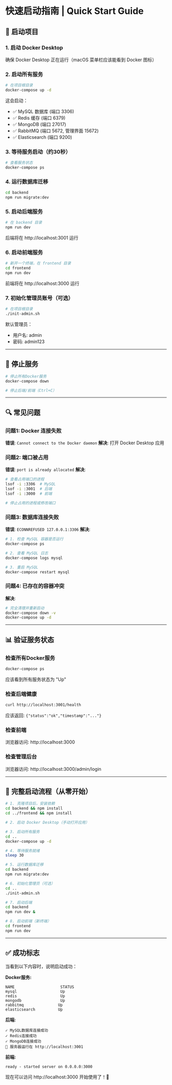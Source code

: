 # 快速启动指南 | Quick Start Guide

## 🚀 启动项目

### 1. 启动 Docker Desktop
确保 Docker Desktop 正在运行（macOS 菜单栏应该能看到 Docker 图标）

### 2. 启动所有服务
```bash
# 在项目根目录
docker-compose up -d
```

这会启动：
- ✅ MySQL 数据库 (端口 3306)
- ✅ Redis 缓存 (端口 6379)
- ✅ MongoDB (端口 27017)
- ✅ RabbitMQ (端口 5672, 管理界面 15672)
- ✅ Elasticsearch (端口 9200)

### 3. 等待服务启动（约30秒）
```bash
# 查看服务状态
docker-compose ps
```

### 4. 运行数据库迁移
```bash
cd backend
npm run migrate:dev
```

### 5. 启动后端服务
```bash
# 在 backend 目录
npm run dev
```

后端将在 http://localhost:3001 运行

### 6. 启动前端服务
```bash
# 新开一个终端，在 frontend 目录
cd frontend
npm run dev
```

前端将在 http://localhost:3000 运行

### 7. 初始化管理员账号（可选）
```bash
# 在项目根目录
./init-admin.sh
```

默认管理员：
- 用户名: admin
- 密码: admin123

---

## 🛑 停止服务

```bash
# 停止所有Docker服务
docker-compose down

# 停止后端/前端（Ctrl+C）
```

---

## 🔍 常见问题

### 问题1: Docker 连接失败
**错误**: `Cannot connect to the Docker daemon`
**解决**: 打开 Docker Desktop 应用

### 问题2: 端口被占用
**错误**: `port is already allocated`
**解决**: 
```bash
# 查看占用端口的进程
lsof -i :3306  # MySQL
lsof -i :3001  # 后端
lsof -i :3000  # 前端

# 停止占用的进程或修改端口
```

### 问题3: 数据库连接失败
**错误**: `ECONNREFUSED 127.0.0.1:3306`
**解决**:
```bash
# 1. 检查 MySQL 容器是否运行
docker-compose ps

# 2. 查看 MySQL 日志
docker-compose logs mysql

# 3. 重启 MySQL
docker-compose restart mysql
```

### 问题4: 已存在的容器冲突
**解决**:
```bash
# 完全清理并重新启动
docker-compose down -v
docker-compose up -d
```

---

## 📊 验证服务状态

### 检查所有Docker服务
```bash
docker-compose ps
```

应该看到所有服务状态为 "Up"

### 检查后端健康
```bash
curl http://localhost:3001/health
```

应该返回: `{"status":"ok","timestamp":"..."}`

### 检查前端
浏览器访问: http://localhost:3000

### 检查管理后台
浏览器访问: http://localhost:3000/admin/login

---

## 🎯 完整启动流程（从零开始）

```bash
# 1. 克隆项目后，安装依赖
cd backend && npm install
cd ../frontend && npm install

# 2. 启动 Docker Desktop（手动打开应用）

# 3. 启动所有服务
cd ..
docker-compose up -d

# 4. 等待服务就绪
sleep 30

# 5. 运行数据库迁移
cd backend
npm run migrate:dev

# 6. 初始化管理员（可选）
cd ..
./init-admin.sh

# 7. 启动后端
cd backend
npm run dev &

# 8. 启动前端（新终端）
cd frontend
npm run dev
```

---

## ✅ 成功标志

当看到以下内容时，说明启动成功：

**Docker服务:**
```
NAME                    STATUS
mysql                   Up
redis                   Up
mongodb                 Up
rabbitmq               Up
elasticsearch          Up
```

**后端:**
```
✓ MySQL数据库连接成功
✓ Redis连接成功
✓ MongoDB连接成功
🚀 服务器运行在 http://localhost:3001
```

**前端:**
```
ready - started server on 0.0.0.0:3000
```

现在可以访问 http://localhost:3000 开始使用了！🎉


